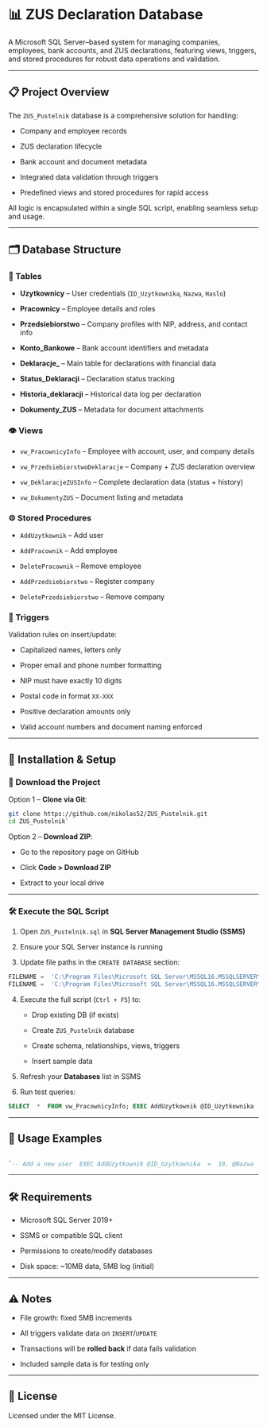 # 📊 ZUS Declaration Database

A Microsoft SQL Server–based system for managing companies, employees, bank accounts, and ZUS declarations, featuring views, triggers, and stored procedures for robust data operations and validation.

----------

## 📋 Project Overview

The `ZUS_Pustelnik` database is a comprehensive solution for handling:

-   Company and employee records
    
-   ZUS declaration lifecycle
    
-   Bank account and document metadata
    
-   Integrated data validation through triggers
    
-   Predefined views and stored procedures for rapid access
    

All logic is encapsulated within a single SQL script, enabling seamless setup and usage.

----------

## 🗂️ Database Structure

### 🧱 Tables

-   **Uzytkownicy** – User credentials (`ID_Uzytkownika`, `Nazwa`, `Haslo`)
    
-   **Pracownicy** – Employee details and roles
    
-   **Przedsiebiorstwo** – Company profiles with NIP, address, and contact info
    
-   **Konto_Bankowe** – Bank account identifiers and metadata
    
-   **Deklaracje_** – Main table for  declarations with financial data
    
-   **Status_Deklaracji** – Declaration status tracking
    
-   **Historia_deklaracji** – Historical data log per declaration
    
-   **Dokumenty_ZUS** – Metadata for document attachments
    

### 👁️ Views

-   `vw_PracownicyInfo` – Employee with account, user, and company details
    
-   `vw_PrzedsiebiorstwoDeklaracje` – Company + ZUS declaration overview
    
-   `vw_DeklaracjeZUSInfo` – Complete declaration data (status + history)
    
-   `vw_DokumentyZUS` – Document listing and metadata
    

### ⚙️ Stored Procedures

-   `AddUzytkownik` – Add user
    
-   `AddPracownik` – Add employee
    
-   `DeletePracownik` – Remove employee
    
-   `AddPrzedsiebiorstwo` – Register company
    
-   `DeletePrzedsiebiorstwo` – Remove company
    

### 🚨 Triggers

Validation rules on insert/update:

-   Capitalized names, letters only
    
-   Proper email and phone number formatting
    
-   NIP must have exactly 10 digits
    
-   Postal code in format `XX-XXX`
    
-   Positive declaration amounts only
    
-   Valid account numbers and document naming enforced
    

----------

## 🧩 Installation & Setup

### 🔻 Download the Project

Option 1 – **Clone via Git**:
```bash
git clone https://github.com/nikolas52/ZUS_Pustelnik.git 
cd ZUS_Pustelnik` 
```
Option 2 – **Download ZIP**:

-   Go to the repository page on GitHub
    
-   Click **Code > Download ZIP**
    
-   Extract to your local drive
    

----------

### 🛠️ Execute the SQL Script

1.  Open `ZUS_Pustelnik.sql` in **SQL Server Management Studio (SSMS)**
    
2.  Ensure your SQL Server instance is running
    
3.  Update file paths in the `CREATE DATABASE` section:
    
   ```sql
FILENAME =  'C:\Program Files\Microsoft SQL Server\MSSQL16.MSSQLSERVER\MSSQL\DATA\ZUS_Pustelnik.mdf' 
FILENAME =  'C:\Program Files\Microsoft SQL Server\MSSQL16.MSSQLSERVER\MSSQL\DATA\ZUS_Pustelnik_log.ldf'
```
4.  Execute the full script (`Ctrl + F5`) to:
    
    -   Drop existing DB (if exists)
        
    -   Create `ZUS_Pustelnik` database
        
    -   Create schema, relationships, views, triggers
        
    -   Insert sample data
        
5.  Refresh your **Databases** list in SSMS
    
6.  Run test queries:
    
```sql
SELECT  *  FROM vw_PracownicyInfo; EXEC AddUzytkownik @ID_Uzytkownika  =  99, @Nazwa  =  'test', @Haslo  =  'pass123';
```
    

----------

## 🚀 Usage Examples

```sql

`-- Add a new user  EXEC AddUzytkownik @ID_Uzytkownika  =  10, @Nazwa  =  'admin', @Haslo  =  'securepass123'; -- Insert a company  EXEC AddPrzedsiebiorstwo @ID_przedsiebiorstwa  =  3, @Imię_Własciciela =  'Jan', @Nazwisko_Właściciela =  'Kowalski', @Nazwa_firmy  =  'Firma Z', @NIP  =  '1234567890', @Adres  =  'Polska, Warszawa, ul. Długa 12, 00-001', @Email  =  'kontakt@firmaZ.pl';` 
```
----------

## 🛠️ Requirements

-   Microsoft SQL Server 2019+
    
-   SSMS or compatible SQL client
    
-   Permissions to create/modify databases
    
-   Disk space: ~10MB data, 5MB log (initial)
    

----------

## ⚠️ Notes

-   File growth: fixed 5MB increments
    
-   All triggers validate data on `INSERT`/`UPDATE`
    
-   Transactions will be **rolled back** if data fails validation
    
-   Included sample data is for testing only
    

----------

## 📄 License

Licensed under the MIT License.
